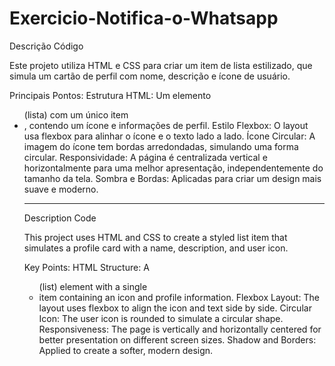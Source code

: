 # Exercicio-Notifica-o-Whatsapp

Descrição Código

Este projeto utiliza HTML e CSS para criar um item de lista estilizado, que simula um cartão de perfil com nome, descrição e ícone de usuário.

Principais Pontos:
Estrutura HTML: Um elemento <ul> (lista) com um único item <li>, contendo um ícone e informações de perfil.
Estilo Flexbox: O layout usa flexbox para alinhar o ícone e o texto lado a lado.
Ícone Circular: A imagem do ícone tem bordas arredondadas, simulando uma forma circular.
Responsividade: A página é centralizada vertical e horizontalmente para uma melhor apresentação, independentemente do tamanho da tela.
Sombra e Bordas: Aplicadas para criar um design mais suave e moderno.

-----------------------------------------------------------------------------------------------------------------------------------------------

Description Code

This project uses HTML and CSS to create a styled list item that simulates a profile card with a name, description, and user icon.

Key Points:
HTML Structure: A <ul> (list) element with a single <li> item containing an icon and profile information.
Flexbox Layout: The layout uses flexbox to align the icon and text side by side.
Circular Icon: The user icon is rounded to simulate a circular shape.
Responsiveness: The page is vertically and horizontally centered for better presentation on different screen sizes.
Shadow and Borders: Applied to create a softer, modern design.
